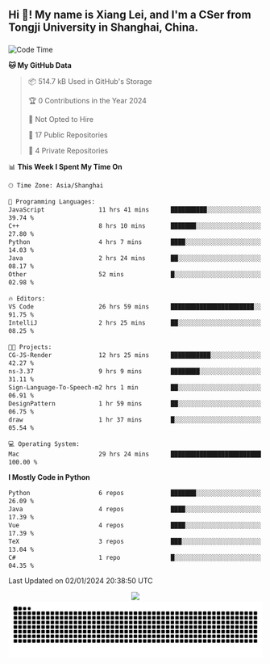 <h2 align="left">Hi 👋! My name is Xiang Lei, and I'm a CSer from Tongji University in Shanghai, China.</h2>

###

<!--START_SECTION:waka-->
![Code Time](http://img.shields.io/badge/Code%20Time-411%20hrs%2018%20mins-blue)

**🐱 My GitHub Data** 

> 📦 514.7 kB Used in GitHub's Storage 
 > 
> 🏆 0 Contributions in the Year 2024
 > 
> 🚫 Not Opted to Hire
 > 
> 📜 17 Public Repositories 
 > 
> 🔑 4 Private Repositories 
 > 
📊 **This Week I Spent My Time On** 

```text
🕑︎ Time Zone: Asia/Shanghai

💬 Programming Languages: 
JavaScript               11 hrs 41 mins      ██████████░░░░░░░░░░░░░░░   39.74 % 
C++                      8 hrs 10 mins       ███████░░░░░░░░░░░░░░░░░░   27.80 % 
Python                   4 hrs 7 mins        ████░░░░░░░░░░░░░░░░░░░░░   14.03 % 
Java                     2 hrs 24 mins       ██░░░░░░░░░░░░░░░░░░░░░░░   08.17 % 
Other                    52 mins             █░░░░░░░░░░░░░░░░░░░░░░░░   02.98 % 

🔥 Editors: 
VS Code                  26 hrs 59 mins      ███████████████████████░░   91.75 % 
IntelliJ                 2 hrs 25 mins       ██░░░░░░░░░░░░░░░░░░░░░░░   08.25 % 

🐱‍💻 Projects: 
CG-JS-Render             12 hrs 25 mins      ███████████░░░░░░░░░░░░░░   42.27 % 
ns-3.37                  9 hrs 9 mins        ████████░░░░░░░░░░░░░░░░░   31.11 % 
Sign-Language-To-Speech-m2 hrs 1 min         ██░░░░░░░░░░░░░░░░░░░░░░░   06.91 % 
DesignPattern            1 hr 59 mins        ██░░░░░░░░░░░░░░░░░░░░░░░   06.75 % 
draw                     1 hr 37 mins        █░░░░░░░░░░░░░░░░░░░░░░░░   05.54 % 

💻 Operating System: 
Mac                      29 hrs 24 mins      █████████████████████████   100.00 % 
```

**I Mostly Code in Python** 

```text
Python                   6 repos             ███████░░░░░░░░░░░░░░░░░░   26.09 % 
Java                     4 repos             ████░░░░░░░░░░░░░░░░░░░░░   17.39 % 
Vue                      4 repos             ████░░░░░░░░░░░░░░░░░░░░░   17.39 % 
TeX                      3 repos             ███░░░░░░░░░░░░░░░░░░░░░░   13.04 % 
C#                       1 repo              █░░░░░░░░░░░░░░░░░░░░░░░░   04.35 % 
```




 Last Updated on 02/01/2024 20:38:50 UTC
<!--END_SECTION:waka-->

<div align="center">
  <img src="https://github-readme-stats.vercel.app/api?username=Lei00764&show_icons=true&theme=radical" />
 </div>

 <div align="center">

<picture>
  <source media="(prefers-color-scheme: dark)" srcset="https://raw.githubusercontent.com/Lei00764/Lei00764/output/github-contribution-grid-snake-dark.svg">
  <source media="(prefers-color-scheme: light)" srcset="https://raw.githubusercontent.com/Lei00764/Lei00764/output/github-contribution-grid-snake.svg">
  <img alt="github contribution grid snake animation" src="https://raw.githubusercontent.com/Lei00764/Lei00764/output/github-contribution-grid-snake.svg">
</picture>

</div>




